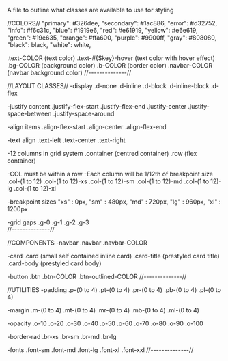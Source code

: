 A file to outline what classes are available to use for styling

//COLORS//
"primary": #326dee,
"secondary": #1ac886,
"error": #d32752,
"info": #f6c31c,
"blue": #1919e6,
"red": #e61919,
"yellow": #e6e619,
"green": #19e635,
"orange": #ffa600,
"purple": #9900ff,
"gray": #808080,
"black": black,
"white": white,

.text-COLOR (text color)
.text-#{$key}-hover (text color with hover effect)
.bg-COLOR (background color)
.b-COLOR (border color)
.navbar-COLOR (navbar background color)
//--------------//

//LAYOUT CLASSES//
-display
.d-none 
.d-inline 
.d-block 
.d-inline-block
.d-flex

-justify content
.justify-flex-start
.justify-flex-end
.justify-center
.justify-space-between
.justify-space-around

-align items
.align-flex-start
.align-center
.align-flex-end    

-text align
.text-left
.text-center
.text-right

-12 columns in grid system 
.container (centred container)
.row (flex container)

-COL must be within a row
-Each column will be 1/12th of breakpoint size
.col-(1 to 12) 
.col-(1 to 12)-xs 
.col-(1 to 12)-sm 
.col-(1 to 12)-md 
.col-(1 to 12)-lg 
.col-(1 to 12)-xl 

-breakpoint sizes
"xs" : 0px,
"sm" : 480px,
"md" : 720px,
"lg" : 960px,
"xl" : 1200px

-grid gaps
.g-0 
.g-1
.g-2 
.g-3  
//--------------//

//COMPONENTS
-navbar
.navbar
.navbar-COLOR 

-card
.card (small self contained inline card)
.card-title (prestyled card title)
.card-body (prestyled card body)

-button
.btn
.btn-COLOR
.btn-outlined-COLOR
//--------------//

//UTILITIES
-padding
.p-(0 to 4)
.pt-(0 to 4)
.pr-(0 to 4)
.pb-(0 to 4)
.pl-(0 to 4)

-margin
.m-(0 to 4)
.mt-(0 to 4)
.mr-(0 to 4)
.mb-(0 to 4)
.ml-(0 to 4)

-opacity
.o-10
.o-20
.o-30
.o-40
.o-50
.o-60
.o-70
.o-80
.o-90
.o-100

-border-rad
.br-xs
.br-sm
.br-md
.br-lg

-fonts
.font-sm
.font-md
.font-lg
.font-xl
.font-xxl
//--------------//